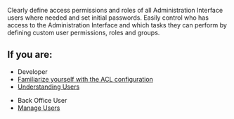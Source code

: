 Clearly define access permissions and roles of all Administration Interface users where needed and set initial passwords. Easily control who has access to the Administration Interface and which tasks they can perform by defining custom user permissions, roles and groups.

## If you are:

<div class="mr-container">
    <div class="mr-list-container">
        <!-- col1 -->
        <div class="mr-col">
            <ul class="mr-list mr-list-green">
                <li class="mr-title">Developer</li>
                <li><a href="https://documentation.spryker.com/v4/docs/user-and-rights-management#acl-configuration" class="mr-link">Familiarize yourself with the ACL configuration</a></li>
                <li><a href="https://documentation.spryker.com/v4/docs/users-control-1" class="mr-link">Understanding Users</a></li>
            </ul>
        </div>
  <!-- col2 -->
        <div class="mr-col">
            <ul class="mr-list mr-list-blue">
                <li class="mr-title"> Back Office User</li>
                <li><a href="https://documentation.spryker.com/v4/docs/user-and-rights-management" class="mr-link">Manage Users</a></li>
            </ul>
        </div>
 </div>
</div>
